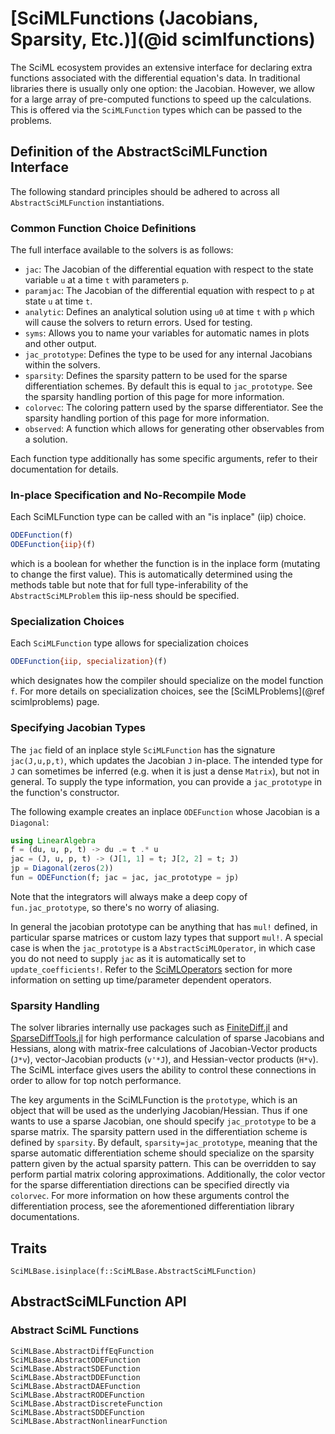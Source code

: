 # [SciMLFunctions (Jacobians, Sparsity, Etc.)](@id scimlfunctions)

The SciML ecosystem provides an extensive interface for declaring extra functions
associated with the differential equation's data. In traditional libraries there
is usually only one option: the Jacobian. However, we allow for a large array
of pre-computed functions to speed up the calculations. This is offered via the
`SciMLFunction` types which can be passed to the problems.

## Definition of the AbstractSciMLFunction Interface

The following standard principles should be adhered to across all
`AbstractSciMLFunction` instantiations.

### Common Function Choice Definitions

The full interface available to the solvers is as follows:

  - `jac`: The Jacobian of the differential equation with respect to the state
    variable `u` at a time `t` with parameters `p`.
  - `paramjac`: The Jacobian of the differential equation with respect to `p` at
    state `u` at time `t`.
  - `analytic`: Defines an analytical solution using `u0` at time `t` with `p`
    which will cause the solvers to return errors. Used for testing.
  - `syms`: Allows you to name your variables for automatic names in plots and
    other output.
  - `jac_prototype`: Defines the type to be used for any internal Jacobians
    within the solvers.
  - `sparsity`: Defines the sparsity pattern to be used for the sparse differentiation
    schemes. By default this is equal to `jac_prototype`. See the sparsity handling
    portion of this page for more information.
  - `colorvec`: The coloring pattern used by the sparse differentiator. See the
    sparsity handling portion of this page for more information.
  - `observed`: A function which allows for generating other observables from a
    solution.

Each function type additionally has some specific arguments, refer to their
documentation for details.

### In-place Specification and No-Recompile Mode

Each SciMLFunction type can be called with an "is inplace" (iip) choice.

```julia
ODEFunction(f)
ODEFunction{iip}(f)
```

which is a boolean for whether the function is in the inplace form (mutating to
change the first value). This is automatically determined using the methods table
but note that for full type-inferability of the `AbstractSciMLProblem` this iip-ness should
be specified.

### Specialization Choices

Each `SciMLFunction` type allows for specialization choices

```julia
ODEFunction{iip, specialization}(f)
```

which designates how the compiler should specialize on the model function `f`. For
more details on specialization choices, see the [SciMLProblems](@ref scimlproblems)
page.

### Specifying Jacobian Types

The `jac` field of an inplace style `SciMLFunction` has the signature `jac(J,u,p,t)`,
which updates the Jacobian `J` in-place. The intended type for `J` can sometimes be
inferred (e.g. when it is just a dense `Matrix`), but not in general. To supply the
type information, you can provide a `jac_prototype` in the function's constructor.

The following example creates an inplace `ODEFunction` whose Jacobian is a `Diagonal`:

```julia
using LinearAlgebra
f = (du, u, p, t) -> du .= t .* u
jac = (J, u, p, t) -> (J[1, 1] = t; J[2, 2] = t; J)
jp = Diagonal(zeros(2))
fun = ODEFunction(f; jac = jac, jac_prototype = jp)
```

Note that the integrators will always make a deep copy of `fun.jac_prototype`, so
there's no worry of aliasing.

In general the jacobian prototype can be anything that has `mul!` defined, in
particular sparse matrices or custom lazy types that support `mul!`. A special case
is when the `jac_prototype` is a `AbstractSciMLOperator`, in which case you
do not need to supply `jac` as it is automatically set to `update_coefficients!`.
Refer to the [SciMLOperators](https://docs.sciml.ai/SciMLOperators/stable/premade_operators/) section for more information
on setting up time/parameter dependent operators.

### Sparsity Handling

The solver libraries internally use packages such as [FiniteDiff.jl](https://docs.sciml.ai/FiniteDiff/stable/)
and [SparseDiffTools.jl](https://docs.sciml.ai/SparseDiffTools/stable/) for
high performance calculation of sparse Jacobians and Hessians, along with matrix-free
calculations of Jacobian-Vector products (`J*v`), vector-Jacobian products (`v'*J`),
and Hessian-vector products (`H*v`). The SciML interface gives users the ability
to control these connections in order to allow for top notch performance.

The key arguments in the SciMLFunction is the `prototype`, which is an object
that will be used as the underlying Jacobian/Hessian. Thus if one wants to use
a sparse Jacobian, one should specify `jac_prototype` to be a sparse matrix.
The sparsity pattern used in the differentiation scheme is defined by `sparsity`.
By default, `sparsity=jac_prototype`, meaning that the sparse automatic differentiation
scheme should specialize on the sparsity pattern given by the actual sparsity
pattern. This can be overridden to say perform partial matrix coloring approximations.
Additionally, the color vector for the sparse differentiation directions can
be specified directly via `colorvec`. For more information on how these arguments
control the differentiation process, see the aforementioned differentiation
library documentations.

## Traits

```@docs
SciMLBase.isinplace(f::SciMLBase.AbstractSciMLFunction)
```

## AbstractSciMLFunction API

### Abstract SciML Functions

```@docs
SciMLBase.AbstractDiffEqFunction
SciMLBase.AbstractODEFunction
SciMLBase.AbstractSDEFunction
SciMLBase.AbstractDDEFunction
SciMLBase.AbstractDAEFunction
SciMLBase.AbstractRODEFunction
SciMLBase.AbstractDiscreteFunction
SciMLBase.AbstractSDDEFunction
SciMLBase.AbstractNonlinearFunction
```
